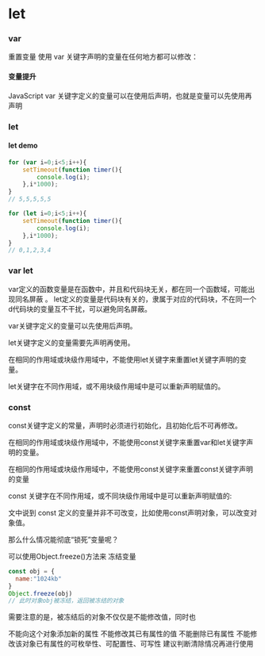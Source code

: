 # let


### var
重置变量
使用 var 关键字声明的变量在任何地方都可以修改：
#### 变量提升
JavaScript var 关键字定义的变量可以在使用后声明，也就是变量可以先使用再声明


### let


#### let demo


``` js
for (var i=0;i<5;i++){
    setTimeout(function timer(){
        console.log(i);
    },i*1000);
}
// 5,5,5,5,5
```
``` js
for (let i=0;i<5;i++){
    setTimeout(function timer(){
        console.log(i);
    },i*1000); 
}
// 0,1,2,3,4
```

### var let
var定义的函数变量是在函数中，并且和代码块无关，都在同一个函数域，可能出现同名屏蔽 。
let定义的变量是代码块有关的，隶属于对应的代码块，不在同一个d代码块的变量互不干扰，可以避免同名屏蔽。

var关键字定义的变量可以先使用后声明。

let关键字定义的变量需要先声明再使用。

在相同的作用域或块级作用域中，不能使用let关键字来重置let关键字声明的变量。

let关键字在不同作用域，或不用块级作用域中是可以重新声明赋值的。

### const
const关键字定义的常量，声明时必须进行初始化，且初始化后不可再修改。

在相同的作用域或块级作用域中，不能使用const关键字来重置var和let关键字声明的变量。

在相同的作用域或块级作用域中，不能使用const关键字来重置const关键字声明的变量

const 关键字在不同作用域，或不同块级作用域中是可以重新声明赋值的:


文中说到 const 定义的变量并非不可改变，比如使用const声明对象，可以改变对象值。

那么什么情况能彻底“锁死”变量呢？

可以使用Object.freeze()方法来 冻结变量 
``` js
const obj = {
  name:"1024kb"
}
Object.freeze(obj)
// 此时对象obj被冻结，返回被冻结的对象
```
需要注意的是，被冻结后的对象不仅仅是不能修改值，同时也

不能向这个对象添加新的属性
不能修改其已有属性的值
不能删除已有属性
不能修改该对象已有属性的可枚举性、可配置性、可写性
建议判断清除情况再进行使用


